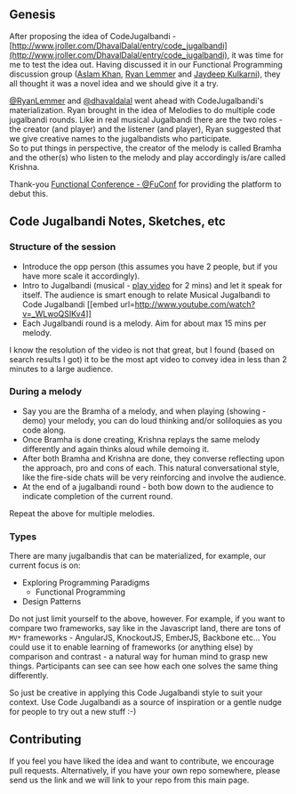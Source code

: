 
## Genesis ##
After proposing the idea of CodeJugalbandi - [http://www.jroller.com/DhavalDalal/entry/code_jugalbandi](http://www.jroller.com/DhavalDalal/entry/code_jugalbandi), 
it was time for me to test the idea out.  Having discussed it in our Functional Programming discussion group 
([Aslam Khan](http://f3yourmind.net/), [Ryan Lemmer](https://github.com/uroboros) and [Jaydeep Kulkarni](https://www.linkedin.com/in/jaydeepk)), 
they all thought it was a novel idea and we should give it a try.  

[@RyanLemmer](https://twitter.com/ryanlemmer/) and [@dhavaldalal](https://twitter.com/softwareartisan/) went ahead with CodeJugalbandi's materialization.  Ryan brought in the idea of Melodies to 
do multiple code jugalbandi rounds.  Like in real musical Jugalbandi there are the two roles - the creator (and player) and the listener (and player), Ryan suggested that we give creative names to the jugalbandists who participate.  
So to put things in perspective, the creator of the melody is called Bramha and the other(s) who listen to the melody and play accordingly is/are called Krishna.

Thank-you [Functional Conference - @FuConf](http://functionalconf.com/) for providing the platform to debut this.

## Code Jugalbandi Notes, Sketches, etc ##
### Structure of the session ###
* Introduce the opp person (this assumes you have 2 people, but if you have more scale it accordingly).
* Intro to Jugalbandi (musical - [play video](http://www.youtube.com/embed/_WLwoQSIKv4?feature=player_detailpage) for 2 mins) and let it speak for itself.  The audience is smart enough to relate Musical Jugalbandi to Code Jugalbandi [[embed url=http://www.youtube.com/watch?v=_WLwoQSIKv4]]
* Each Jugalbandi round is a melody.  Aim for about max 15 mins per melody.

I know the resolution of the video is not that great, but I found (based on search results I got) it to be the most apt video to convey idea in less
than 2 minutes to a large audience.  

### During a melody ###
* Say you are the Bramha of a melody, and when playing (showing - demo) your melody, you can do loud thinking and/or soliloquies as you code along.
* Once Bramha is done creating, Krishna replays the same melody differently and again thinks aloud while demoing it.
* After both Bramha and Krishna are done, they converse reflecting upon the approach, pro and cons of each.  This natural conversational style, like the fire-side chats will be very reinforcing and involve the audience.
* At the end of a jugalbandi round - both bow down to the audience to indicate completion of the current round.

Repeat the above for multiple melodies.

### Types ###
There are many jugalbandis that can be materialized, for example, our current focus is on:

* Exploring Programming Paradigms
    * Functional Programming
* Design Patterns

Do not just limit yourself to the above, however.  For example, if you want to compare two frameworks, say like in the Javascript land, there are tons of `MV*` frameworks - AngularJS, KnockoutJS, EmberJS, Backbone etc... You could use it to enable learning of frameworks (or anything else) by comparison and contrast - a natural way for human mind to grasp new things.  Participants can see can see how each one solves the same thing differently.

So just be creative in applying this Code Jugalbandi style to suit your context.  Use Code Jugalbandi as a source of inspiration or a gentle nudge for people to try out a new stuff :-)

## Contributing ##
If you feel you have liked the idea and want to contribute, we encourage pull requests.  Alternatively, if you have your own repo somewhere, please send us the link and we will link to your repo from this main page.
